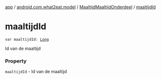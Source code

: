 [app](../../index.md) / [android.com.what2eat.model](../index.md) / [MaaltijdMaaltijdOnderdeel](index.md) / [maaltijdId](./maaltijd-id.md)

# maaltijdId

`var maaltijdId: `[`Long`](https://kotlinlang.org/api/latest/jvm/stdlib/kotlin/-long/index.html)

Id van de maaltijd

### Property

`maaltijdId` - Id van de maaltijd